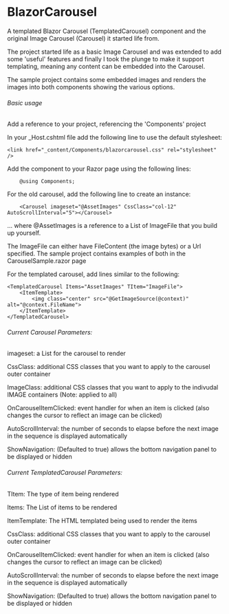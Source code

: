# BlazorCarousel

A templated Blazor Carousel (TemplatedCarousel) component and the original Image Carousel (Carousel) it started life from.

The project started life as a basic Image Carousel and was extended to add some 'useful' features and finally I took the plunge to make it support templating, meaning any content can be embedded into the Carousel.

The sample project contains some embedded images and renders the images into both components showing the various options.

###### Basic usage

Add a reference to your project, referencing the 'Components' project

In your _Host.cshtml file add the following line to use the default stylesheet:

    <link href="_content/Components/blazorcarousel.css" rel="stylesheet" />

Add the component to your Razor page using the following lines:

        @using Components;

For the old carousel, add the following line to create an instance:

        <Carousel imageset="@AssetImages" CssClass="col-12" AutoScrollInterval="5"></Carousel>

... where @AssetImages is a reference to a List of ImageFile that you build up yourself.

The ImageFile can either have FileContent (the image bytes) or a Url specified.
The sample project contains examples of both in the CarouselSample.razor page

For the templated carousel, add lines similar to the following:

    <TemplatedCarousel Items="AssetImages" TItem="ImageFile">
        <ItemTemplate>
            <img class="center" src="@GetImageSource(@context)" alt="@context.FileName">
        </ItemTemplate>
    </TemplatedCarousel>


###### Current Carousel Parameters:

imageset: a List<FileImage> for the carousel to render
    
CssClass: additional CSS classes that you want to apply to the carousel outer container

ImageClass: additional CSS classes that you want to apply to the indivudal IMAGE containers (Note: applied to all)

OnCarouselItemClicked: event handler for when an item is clicked (also changes the cursor to reflect an image can be clicked)

AutoScrollInterval: the number of seconds to elapse before the next image in the sequence is displayed automatically

ShowNavigation: (Defaulted to true) allows the bottom navigation panel to be displayed or hidden

###### Current TemplatedCarousel Parameters:

TItem: The type of item being rendered

Items: The List of items to be rendered
   
ItemTemplate: The HTML templated being used to render the items
   
CssClass: additional CSS classes that you want to apply to the carousel outer container

OnCarouselItemClicked: event handler for when an item is clicked (also changes the cursor to reflect an image can be clicked)

AutoScrollInterval: the number of seconds to elapse before the next image in the sequence is displayed automatically

ShowNavigation: (Defaulted to true) allows the bottom navigation panel to be displayed or hidden
